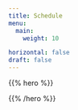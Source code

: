 ```yaml
---
title: Schedule
menu:
  main:
    weight: 10

horizontal: false
draft: false
---
```


{{% hero %}}

<!--
<a class="btn primary btn-lg" href="/schedule/schedule.ics">
    <svg class="icon icon-calendar"><use xlink:href="#calendar"></use></svg> ICal
</a>

<a class="btn primary btn-lg" href="https://firebasestorage.googleapis.com/v0/b/devfesttoulouse-1f1dc.appspot.com/o/schedule-en.pdf?alt=media&token=fe0e605e-8d09-482c-9ac8-fea31197c1ab">
    <svg class="icon icon-pdf"><use xlink:href="#pdf"></use></svg> PDF
</a>
-->

<!-- TODO: filter and search -->
{{% /hero %}}
